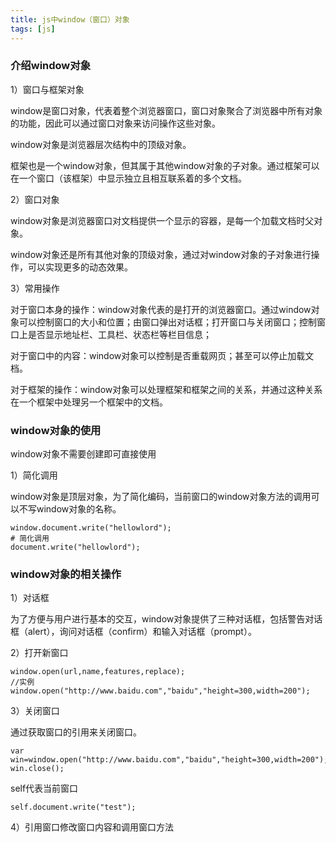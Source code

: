 ```yaml
---
title: js中window（窗口）对象
tags: [js]
---
```


### 介绍window对象

1）窗口与框架对象

window是窗口对象，代表着整个浏览器窗口，窗口对象聚合了浏览器中所有对象的功能，因此可以通过窗口对象来访问操作这些对象。

window对象是浏览器层次结构中的顶级对象。

框架也是一个window对象，但其属于其他window对象的子对象。通过框架可以在一个窗口（该框架）中显示独立且相互联系着的多个文档。

2）窗口对象

window对象是浏览器窗口对文档提供一个显示的容器，是每一个加载文档时父对象。

window对象还是所有其他对象的顶级对象，通过对window对象的子对象进行操作，可以实现更多的动态效果。

3）常用操作

对于窗口本身的操作：window对象代表的是打开的浏览器窗口。通过window对象可以控制窗口的大小和位置；由窗口弹出对话框；打开窗口与关闭窗口；控制窗口上是否显示地址栏、工具栏、状态栏等栏目信息；

对于窗口中的内容：window对象可以控制是否重载网页；甚至可以停止加载文档。

对于框架的操作：window对象可以处理框架和框架之间的关系，并通过这种关系在一个框架中处理另一个框架中的文档。

### window对象的使用

window对象不需要创建即可直接使用

1）简化调用

window对象是顶层对象，为了简化编码，当前窗口的window对象方法的调用可以不写window对象的名称。

```
window.document.write("hellowlord");
# 简化调用
document.write("hellowlord");
```

### window对象的相关操作

1）对话框

为了方便与用户进行基本的交互，window对象提供了三种对话框，包括警告对话框（alert），询问对话框（confirm）和输入对话框（prompt）。

2）打开新窗口

```
window.open(url,name,features,replace);
//实例
window.open("http://www.baidu.com","baidu","height=300,width=200");
```

3）关闭窗口

通过获取窗口的引用来关闭窗口。

```
var win=window.open("http://www.baidu.com","baidu","height=300,width=200");
win.close();
```

self代表当前窗口

```
self.document.write("test");
```

4）引用窗口修改窗口内容和调用窗口方法

